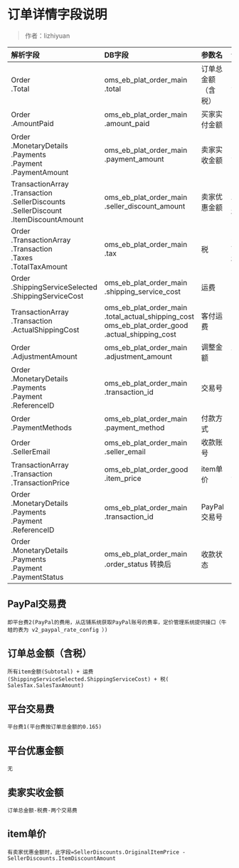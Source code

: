 # 订单详情字段说明

> 作者：lizhiyuan

|解析字段|DB字段|参数名|说明|
|:---- |:---|:---|:---|
| Order<br>.Total | oms_eb_plat_order_main<br>.total | 订单总金额（含税）| 见底部说明 |
| Order<br>.AmountPaid | oms_eb_plat_order_main<br>.amount_paid |买家实付金额||
| Order<br>.MonetaryDetails<br>.Payments<br>.Payment<br>.PaymentAmount | oms_eb_plat_order_main<br>.payment_amount | 卖家实收金额 | 见底部说明 |
|TransactionArray<br>.Transaction<br>.SellerDiscounts<br>.SellerDiscount<br>.ItemDiscountAmount | oms_eb_plat_order_main<br>.seller_discount_amount |卖家优惠金额|多个Transaction相加|
| Order<br>.TransactionArray<br>.Transaction<br>.Taxes<br>.TotalTaxAmount | oms_eb_plat_order_main<br>.tax |税|多个Transaction相加|
| Order<br>.ShippingServiceSelected<br>.ShippingServiceCost<br> | oms_eb_plat_order_main<br>.shipping_service_cost | 运费 ||
| TransactionArray<br>.Transaction<br>.ActualShippingCost | oms_eb_plat_order_main<br>.total_actual_shipping_cost<br> oms_eb_plat_order_good<br>.actual_shipping_cost | 客付运费 ||
| Order<br>.AdjustmentAmount | oms_eb_plat_order_main<br>.adjustment_amount |调整金额|可正可负|
| Order<br>.MonetaryDetails<br>.Payments<br>.Payment<br>.ReferenceID | oms_eb_plat_order_main<br>.transaction_id | 交易号||
| Order<br>.PaymentMethods | oms_eb_plat_order_main<br>.payment_method | 付款方式||
| Order<br>.SellerEmail | oms_eb_plat_order_main<br>.seller_email | 收款账号||
| TransactionArray<br>.Transaction<br>.TransactionPrice | oms_eb_plat_order_good<br>.item_price | item单价 | 见底部说明 |
| Order<br>.MonetaryDetails<br>.Payments<br>.Payment<br>.ReferenceID | oms_eb_plat_order_main<br>.transaction_id | PayPal交易号 ||
| Order<br>.MonetaryDetails<br>.Payments<br>.Payment<br>.PaymentStatus | oms_eb_plat_order_main<br>.order_status 转换后 | 收款状态 |||

## PayPal交易费
	即平台费2(PayPal的费用，从店铺系统获取PayPal账号的费率，定价管理系统提供接口（牛蛙的表为 v2_paypal_rate_config ）)

## 订单总金额（含税）
	所有item金额(Subtotal) + 运费(ShippingServiceSelected.ShippingServiceCost) + 税( SalesTax.SalesTaxAmount)

## 平台交易费
	平台费1(平台费按订单总金额的0.165)

## 平台优惠金额
	无

## 卖家实收金额
	订单总金额-税费-两个交易费

## item单价
	有卖家优惠金额时，此字段=SellerDiscounts.OriginalItemPrice - SellerDiscounts.ItemDiscountAmount